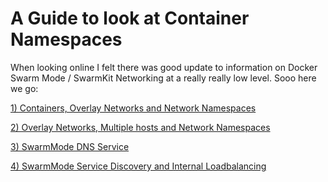 # A Guide to look at Container Namespaces

When looking online I felt there was good update to information on Docker Swarm Mode / SwarmKit Networking at a really really low level. Sooo here we go:

[1) Containers, Overlay Networks and Network Namespaces](../master/containers_overlaynnetworks.md)

[2) Overlay Networks, Multiple hosts and Network Namespaces](../master/ingressnetworks.md)

[3) SwarmMode DNS Service](../master/swarmmode_dns.md)

[4) SwarmMode Service Discovery and Internal Loadbalancing](../master/swarmmode_sd.md)
